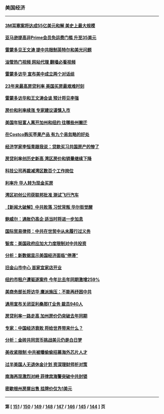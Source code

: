 ### 美国经济
---
#### [3M耳塞案将达成55亿美元和解 美史上最大规模](../../pages/ncid1078158/n14062888.md?08300045) 
#### [亚马逊提高非Prime会员免运费门槛 升至35美元](../../pages/ncid1078158/n14062886.md?08300045) 
#### [雷蒙多见王文涛 提中共限制英特尔和美光问题](../../pages/ncid1078158/n14062866.md?08300045) 
#### [油管热门视频 网站代理 翻墙必看视频](http://138.2.39.72:81/youtube.html?epic-marker?08300045)
#### [雷蒙多访华 宣布美中成立两个对话组](../../pages/ncid1078158/n14062830.md?08300045) 
#### [23年来最高房贷利率 美国买房最艰难时刻](../../pages/ncid1078158/n14062415.md?08300045) 
#### [雷蒙多访华和王文涛会谈 预计将见李强](../../pages/ncid1078158/n14062337.md?08300045) 
#### [房价和利率续涨 专家建议谨慎入市](../../pages/ncid1078158/n14062290.md?08300045) 
#### [美国年轻富人离开加州和纽约 往哪些州搬迁](../../pages/ncid1078158/n14062103.md?08300045) 
#### [在Costco购买苹果产品 有九个易忽略的好处](../../pages/ncid1078158/n14059739.md?08300045) 
#### [经济学家李恒青跟我说：贷款买习共国房产的惨了](../../pages/ncid1078158/n14061738.md?08300045) 
#### [房贷利率创历史新高 湾区房价和销量继续下降](../../pages/ncid1078158/n14061735.md?08300045) 
#### [科技公司再裁减湾区数百个工作岗位](../../pages/ncid1078158/n14061729.md?08300045) 
#### [利率升 华人转为现金买房](../../pages/ncid1078158/n14061482.md?08300045) 
#### [湾区初创公司获联邦批准 测试飞行汽车](../../pages/ncid1078158/n14061474.md?08300045) 
#### [【新闻大破解】中共败落 习忧背叛 华尔街觉醒](../../pages/ncid1078158/n14061272.md?08300045) 
#### [鲍威尔：通胀仍高企 适当时将进一步加息](../../pages/ncid1078158/n14061263.md?08300045) 
#### [国际贸易律师：中共在世贸中从未履行过义务](../../pages/ncid1078158/n14060603.md?08300045) 
#### [智库：美国政府应加大力度限制对中共投资](../../pages/ncid1078158/n14057588.md?08300045) 
#### [分析：新数据显示美国经济面临“停滞”](../../pages/ncid1078158/n14061104.md?08300045) 
#### [旧金山市中心 首家宜家店开业](../../pages/ncid1078158/n14060983.md?08300045) 
#### [纽约市租户遭驱逐案件 今年比去年同期激增259%](../../pages/ncid1078158/n14060851.md?08300045) 
#### [美商务部长将访华 鹰派施压：不能再纾困中共](../../pages/ncid1078158/n14060716.md?08300045) 
#### [通用宣布关闭亚利桑那IT业务 裁员940人](../../pages/ncid1078158/n14060697.md?08300045) 
#### [房贷利率一路走高 加州房价仍突破去年同期](../../pages/ncid1078158/n14060630.md?08300045) 
#### [专家：中国经济衰败 将给世界带来什么？](../../pages/ncid1078158/n14059746.md?08300045) 
#### [分析：金砖共同货币挑战美元仍是白日梦](../../pages/ncid1078158/n14060563.md?08300045) 
#### [美收紧限制 中共被曝偷偷招募海外芯片人才](../../pages/ncid1078158/n14060258.md?08300045) 
#### [过半美国人无退休金计划 资深理财师析对策](../../pages/ncid1078158/n14060069.md?08300045) 
#### [南海再现激烈对峙 菲律宾海警突破中共封锁](../../pages/ncid1078158/n14059541.md?08300045) 
#### [密歇根州房屋出售 挂牌价仅为1美元](../../pages/ncid1078158/n14059434.md?08300045) 

---
#### 第 [ [151](./151.md?08300045) / [150](./150.md?08300045) / [149](./149.md?08300045) / [148](./148.md?08300045) / [147](./147.md?08300045) / [146](./146.md?08300045) / [145](./145.md?08300045) / [144](./144.md?08300045) ] 页

